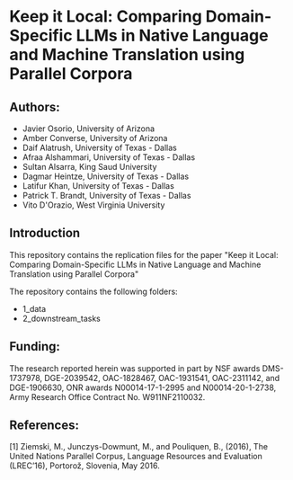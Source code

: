 # Keep it Local: Comparing Domain-Specific LLMs in Native Language and Machine Translation using Parallel Corpora


## Authors:
* Javier Osorio, University of Arizona
* Amber Converse, University of Arizona
* Daif Alatrush, University of Texas - Dallas
* Afraa Alshammari, University of Texas - Dallas
* Sultan Alsarra, King Saud University
* Dagmar Heintze, University of Texas - Dallas
* Latifur Khan, University of Texas - Dallas
* Patrick T. Brandt, University of Texas - Dallas
* Vito D'Orazio, West Virginia University


## Introduction

This repository contains the replication files for the paper "Keep it Local: Comparing Domain-Specific LLMs in Native Language and Machine Translation using Parallel Corpora"

The repository contains the following folders:
* 1_data
* 2_downstream_tasks




## Funding: 
The research reported herein was supported in part by NSF awards DMS-1737978, DGE-2039542, OAC-1828467, OAC-1931541, OAC-2311142, and DGE-1906630, ONR awards N00014-17-1-2995 and N00014-20-1-2738, Army Research Office Contract No. W911NF2110032.


## References:
<a id="1">[1]</a> 
Ziemski, M., Junczys-Dowmunt, M., and Pouliquen, B., (2016), The United Nations Parallel Corpus, Language Resources and Evaluation (LREC’16), Portorož, Slovenia, May 2016.
